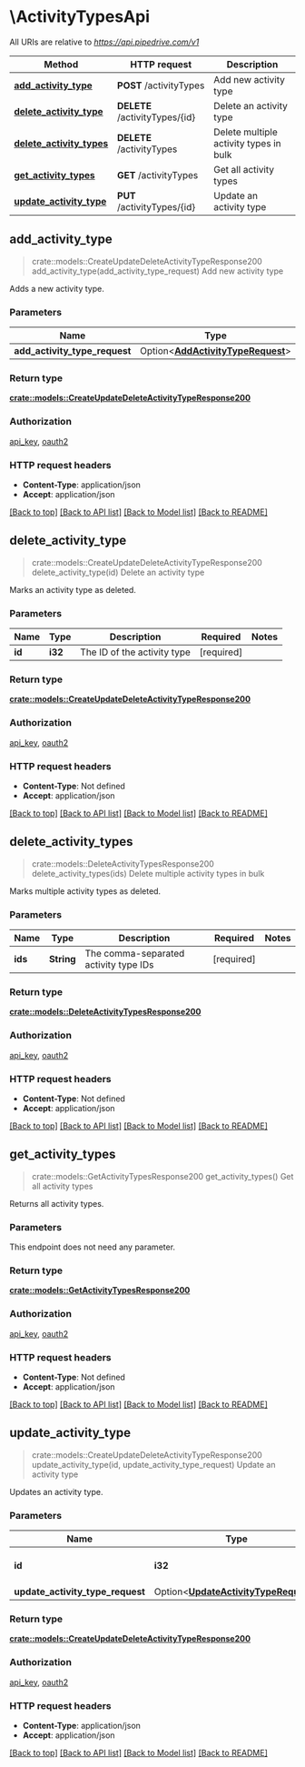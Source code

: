 # \ActivityTypesApi

All URIs are relative to *https://api.pipedrive.com/v1*

Method | HTTP request | Description
------------- | ------------- | -------------
[**add_activity_type**](ActivityTypesApi.md#add_activity_type) | **POST** /activityTypes | Add new activity type
[**delete_activity_type**](ActivityTypesApi.md#delete_activity_type) | **DELETE** /activityTypes/{id} | Delete an activity type
[**delete_activity_types**](ActivityTypesApi.md#delete_activity_types) | **DELETE** /activityTypes | Delete multiple activity types in bulk
[**get_activity_types**](ActivityTypesApi.md#get_activity_types) | **GET** /activityTypes | Get all activity types
[**update_activity_type**](ActivityTypesApi.md#update_activity_type) | **PUT** /activityTypes/{id} | Update an activity type



## add_activity_type

> crate::models::CreateUpdateDeleteActivityTypeResponse200 add_activity_type(add_activity_type_request)
Add new activity type

Adds a new activity type.

### Parameters


Name | Type | Description  | Required | Notes
------------- | ------------- | ------------- | ------------- | -------------
**add_activity_type_request** | Option<[**AddActivityTypeRequest**](AddActivityTypeRequest.md)> |  |  |

### Return type

[**crate::models::CreateUpdateDeleteActivityTypeResponse200**](createUpdateDeleteActivityTypeResponse200.md)

### Authorization

[api_key](../README.md#api_key), [oauth2](../README.md#oauth2)

### HTTP request headers

- **Content-Type**: application/json
- **Accept**: application/json

[[Back to top]](#) [[Back to API list]](../README.md#documentation-for-api-endpoints) [[Back to Model list]](../README.md#documentation-for-models) [[Back to README]](../README.md)


## delete_activity_type

> crate::models::CreateUpdateDeleteActivityTypeResponse200 delete_activity_type(id)
Delete an activity type

Marks an activity type as deleted.

### Parameters


Name | Type | Description  | Required | Notes
------------- | ------------- | ------------- | ------------- | -------------
**id** | **i32** | The ID of the activity type | [required] |

### Return type

[**crate::models::CreateUpdateDeleteActivityTypeResponse200**](createUpdateDeleteActivityTypeResponse200.md)

### Authorization

[api_key](../README.md#api_key), [oauth2](../README.md#oauth2)

### HTTP request headers

- **Content-Type**: Not defined
- **Accept**: application/json

[[Back to top]](#) [[Back to API list]](../README.md#documentation-for-api-endpoints) [[Back to Model list]](../README.md#documentation-for-models) [[Back to README]](../README.md)


## delete_activity_types

> crate::models::DeleteActivityTypesResponse200 delete_activity_types(ids)
Delete multiple activity types in bulk

Marks multiple activity types as deleted.

### Parameters


Name | Type | Description  | Required | Notes
------------- | ------------- | ------------- | ------------- | -------------
**ids** | **String** | The comma-separated activity type IDs | [required] |

### Return type

[**crate::models::DeleteActivityTypesResponse200**](deleteActivityTypesResponse200.md)

### Authorization

[api_key](../README.md#api_key), [oauth2](../README.md#oauth2)

### HTTP request headers

- **Content-Type**: Not defined
- **Accept**: application/json

[[Back to top]](#) [[Back to API list]](../README.md#documentation-for-api-endpoints) [[Back to Model list]](../README.md#documentation-for-models) [[Back to README]](../README.md)


## get_activity_types

> crate::models::GetActivityTypesResponse200 get_activity_types()
Get all activity types

Returns all activity types.

### Parameters

This endpoint does not need any parameter.

### Return type

[**crate::models::GetActivityTypesResponse200**](getActivityTypesResponse200.md)

### Authorization

[api_key](../README.md#api_key), [oauth2](../README.md#oauth2)

### HTTP request headers

- **Content-Type**: Not defined
- **Accept**: application/json

[[Back to top]](#) [[Back to API list]](../README.md#documentation-for-api-endpoints) [[Back to Model list]](../README.md#documentation-for-models) [[Back to README]](../README.md)


## update_activity_type

> crate::models::CreateUpdateDeleteActivityTypeResponse200 update_activity_type(id, update_activity_type_request)
Update an activity type

Updates an activity type.

### Parameters


Name | Type | Description  | Required | Notes
------------- | ------------- | ------------- | ------------- | -------------
**id** | **i32** | The ID of the activity type | [required] |
**update_activity_type_request** | Option<[**UpdateActivityTypeRequest**](UpdateActivityTypeRequest.md)> |  |  |

### Return type

[**crate::models::CreateUpdateDeleteActivityTypeResponse200**](createUpdateDeleteActivityTypeResponse200.md)

### Authorization

[api_key](../README.md#api_key), [oauth2](../README.md#oauth2)

### HTTP request headers

- **Content-Type**: application/json
- **Accept**: application/json

[[Back to top]](#) [[Back to API list]](../README.md#documentation-for-api-endpoints) [[Back to Model list]](../README.md#documentation-for-models) [[Back to README]](../README.md)

